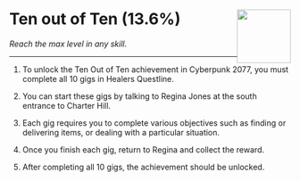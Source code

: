 # Ten out of Ten (13.6%) <img style="float: right;" src="https://cdn.cloudflare.steamstatic.com/steamcommunity/public/images/apps/1091500/a9109d1262f0121dd2c4369a5cbbdde0b7c347bb.jpg" width="96" height="96">

_Reach the max level in any skill._

---


1. To unlock the Ten Out of Ten achievement in Cyberpunk 2077, you must complete all 10 gigs in Healers Questline.

2. You can start these gigs by talking to Regina Jones at the south entrance to Charter Hill.

3. Each gig requires you to complete various objectives such as finding or delivering items, or dealing with a particular situation.

4. Once you finish each gig, return to Regina and collect the reward.

5. After completing all 10 gigs, the achievement should be unlocked.